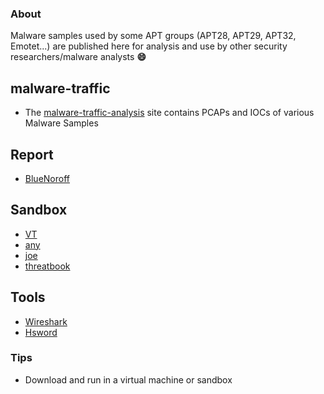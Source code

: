 ### About

Malware samples used by some APT groups (APT28, APT29, APT32, Emotet...) are published here for analysis and use by other security researchers/malware analysts **:smile:** 

## malware-traffic

- The [malware-traffic-analysis](https://malware-traffic-analysis.net/2022/06/27/index.html) site contains PCAPs and IOCs of various Malware Samples

## Report

- [BlueNoroff](https://securelist.com/the-bluenoroff-cryptocurrency-hunt-is-still-on/105488/)

## Sandbox

- [VT](https://www.virustotal.com/)
- [any](https://any.run/)
- [joe](https://www.joesandbox.com/#windows)
- [threatbook](https://x.threatbook.com/)

## Tools
- [Wireshark](https://www.wireshark.org/download.html)
- [Hsword](https://www.52pojie.cn/thread-1358235-1-1.html)

### Tips

- Download and run in a virtual machine or sandbox
